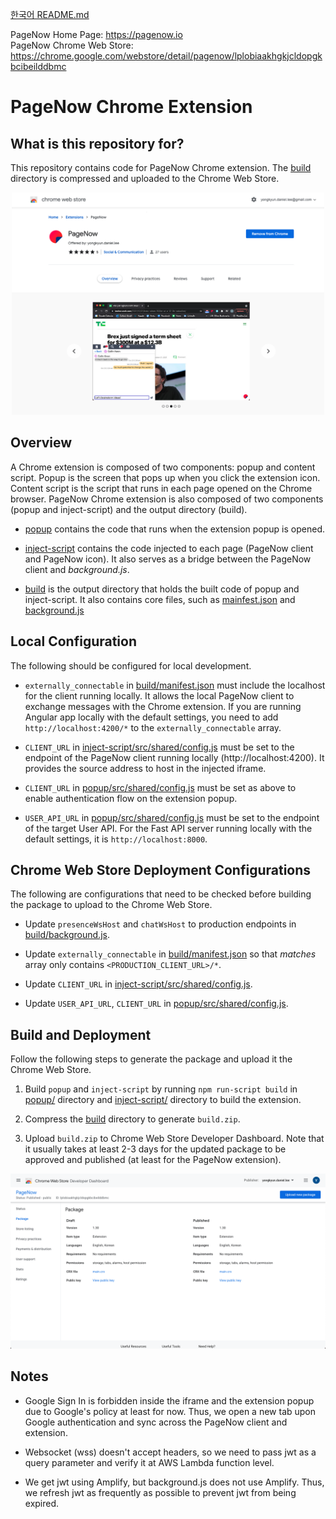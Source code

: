 [한국어 README.md](./README_KO.md)

PageNow Home Page: https://pagenow.io <br/>
PageNow Chrome Web Store: https://chrome.google.com/webstore/detail/pagenow/lplobiaakhgkjcldopgkbcibeilddbmc

# PageNow Chrome Extension

## What is this repository for?

This repository contains code for PageNow Chrome extension. The [build](./build/) directory is compressed and uploaded to the Chrome Web Store.

<p align="center">
<img src="./images/chrome_store_image.png" width = "500"/>
</p>

## Overview

A Chrome extension is composed of two components: popup and content script. Popup is the screen that pops up when you click the extension icon. Content script is the script that runs in each page opened on the Chrome browser. PageNow Chrome extension is also composed of two components (popup and inject-script) and the output directory (build).

* [popup](./popup/) contains the code that runs when the extension popup is opened.

* [inject-script](./inject-script) contains the code injected to each page (PageNow client and PageNow icon). It also serves as a bridge between the PageNow client and *background.js*.

* [build](./build/) is the output directory that holds the built code of popup and inject-script. It also contains core files, such as [mainfest.json](./build/manifest.json) and [background.js](./build/background.js)

## Local Configuration

The following should be configured for local development.

* `externally_connectable` in [build/manifest.json](./build/manifest.json) must include the localhost for the client running locally. It allows the local PageNow client to exchange messages with the Chrome extension. If you are running Angular app locally with the default settings, you need to add `http://localhost:4200/*` to the `externally_connectable` array.

* `CLIENT_URL` in [inject-script/src/shared/config.js](./inject-script/src/shared/config.js) must be set to the endpoint of the PageNow client running locally (http://localhost:4200). It provides the source address to host in the injected iframe.

* `CLIENT_URL` in [popup/src/shared/config.js](./popup/src/shared/config.js) must be set as above to enable authentication flow on the extension popup.

* `USER_API_URL` in [popup/src/shared/config.js](./popup/src/shared/config.js) must be set to the endpoint of the target User API. For the Fast API server running locally with the default settings, it is `http://localhost:8000`.

## Chrome Web Store Deployment Configurations

The following are configurations that need to be checked before building the package to upload to the Chrome Web Store.

* Update `presenceWsHost` and `chatWsHost` to production endpoints in [build/background.js](./build/background.js).

* Update `externally_connectable` in [build/manifest.json](./build/manifest.json) so that *matches* array only contains `<PRODUCTION_CLIENT_URL>/*`.

* Update `CLIENT_URL` in [inject-script/src/shared/config.js](./inject-script/src/shared/config.js).

* Update `USER_API_URL`, `CLIENT_URL` in [popup/src/shared/config.js](./popup/src/shared/config.js).

## Build and Deployment

Follow the following steps to generate the package and upload it the Chrome Web Store.

1. Build `popup` and `inject-script` by running ```npm run-script build``` in [popup/](./popup/) directory and [inject-script/](./inject-script/) directory to build the extension.

2. Compress the [build](./build/) directory to generate `build.zip`.

3. Upload `build.zip` to Chrome Web Store Developer Dashboard. Note that it usually takes at least 2-3 days for the updated package to be approved and published (at least for the PageNow extension).

<p align="center">
<img src="./images/chrome_web_store_developer_dashboard.png" width = "600"/>
</p>

## Notes

* Google Sign In is forbidden inside the iframe and the extension popup due to Google's policy at least for now. Thus, we open a new tab upon Google authentication and sync across the PageNow client and extension.

* Websocket (wss) doesn't accept headers, so we need to pass jwt as a query parameter and verify it at AWS Lambda function level.

* We get jwt using Amplify, but background.js does not use Amplify. Thus, we refresh jwt as frequently as possible to prevent jwt from being expired.
